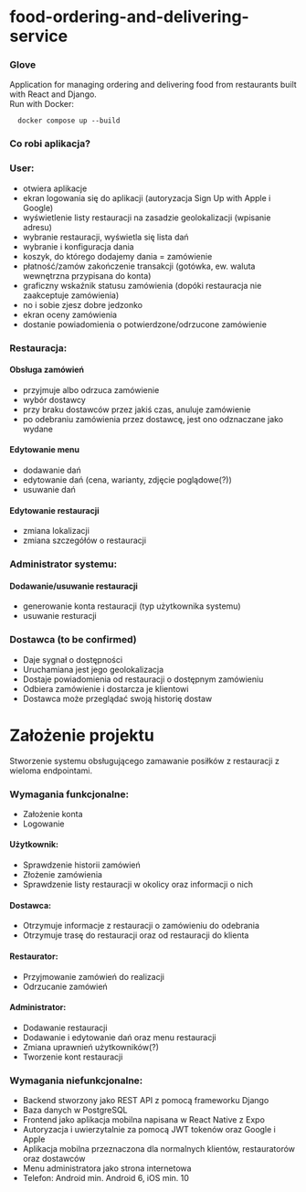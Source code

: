 # food-ordering-and-delivering-service
### Glove
Application for managing ordering and delivering food from restaurants built with React and Django.  
Run with Docker:
```
  docker compose up --build
```

### Co robi aplikacja?
### User:
* otwiera aplikacje
* ekran logowania się do aplikacji (autoryzacja Sign Up with Apple i Google)
* wyświetlenie listy restauracji na zasadzie geolokalizacji (wpisanie adresu)
* wybranie restauracji, wyświetla się lista dań
* wybranie i konfiguracja dania 
* koszyk, do którego dodajemy dania = zamówienie
* płatność/zamów zakończenie transakcji (gotówka, ew. waluta wewnętrzna przypisana do konta) 
* graficzny wskaźnik statusu zamówienia (dopóki restauracja nie zaakceptuje zamówienia)
* no i sobie zjesz dobre jedzonko
* ekran oceny zamówienia
* dostanie powiadomienia o potwierdzone/odrzucone zamówienie


### Restauracja:
#### Obsługa zamówień
* przyjmuje albo odrzuca zamówienie
* wybór dostawcy
* przy braku dostawców przez jakiś czas, anuluje zamówienie
* po odebraniu zamówienia przez dostawcę, jest ono odznaczane jako wydane

#### Edytowanie menu
* dodawanie dań
* edytowanie dań (cena, warianty, zdjęcie poglądowe(?))
* usuwanie dań

#### Edytowanie restauracji
* zmiana lokalizacji
* zmiana szczegółów o restauracji


### Administrator systemu:
#### Dodawanie/usuwanie restauracji
* generowanie konta restauracji (typ użytkownika systemu)
* usuwanie resturacji


### Dostawca (to be confirmed)
* Daje sygnał o dostępności
* Uruchamiana jest jego geolokalizacja
* Dostaje powiadomienia od restauracji o dostępnym zamówieniu
* Odbiera zamówienie i dostarcza je klientowi
* Dostawca może przeglądać swoją historię dostaw


# Założenie projektu
Stworzenie systemu obsługującego zamawanie posiłków z restauracji z wieloma endpointami.
### Wymagania funkcjonalne:
* Założenie konta
* Logowanie
#### Użytkownik:
* Sprawdzenie historii zamówień
* Złożenie zamówienia
* Sprawdzenie listy restauracji w okolicy oraz informacji o nich
#### Dostawca:
* Otrzymuje informacje z restauracji o zamówieniu do odebrania
* Otrzymuje trasę do restauracji oraz od restauracji do klienta
#### Restaurator:
* Przyjmowanie zamówień do realizacji
* Odrzucanie zamówień
#### Administrator:
* Dodawanie restauracji
* Dodawanie i edytowanie dań oraz menu restauracji
* Zmiana uprawnień użytkowników(?)
* Tworzenie kont restauracji


### Wymagania niefunkcjonalne:
* Backend stworzony jako REST API z pomocą frameworku Django
* Baza danych w PostgreSQL
* Frontend jako aplikacja mobilna napisana w React Native z Expo
* Autoryzacja i uwierzytalnie za pomocą JWT tokenów oraz Google i Apple
* Aplikacja mobilna przeznaczona dla normalnych klientów, restauratorów oraz dostawców
* Menu administratora jako strona internetowa
* Telefon: Android min. Android 6, iOS min. 10
